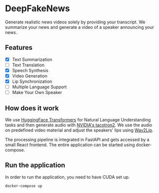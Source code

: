 # DeepFakeNews

Generate realistic news videos solely by providing your transcript. We summarize your news and generate a video of a speaker announcing your news.

## Features
- [x] Text Summarization
- [ ] Text Translation
- [x] Speech Synthesis
- [x] Video Generation
- [x] Lip Synchronization
- [ ] Multiple Language Support
- [ ] Make Your Own Speaker

## How does it work

We use [HuggingFace Transformers](https://huggingface.co/transformers/index.html) for Natural Language Understanding tasks and then generate audio with [NVIDIA's tacotron2](https://github.com/NVIDIA/tacotron2). We use the audio on predefined video material and adjust the speakers' lips using [Wav2Lip](https://github.com/Rudrabha/Wav2Lip).

The processing pipeline is integrated in FastAPI and gets accessed by a small React frontend. The entire application can be started using docker-compose.

## Run the application

In order to run the application, you need to have CUDA set up.

`docker-compose up`
